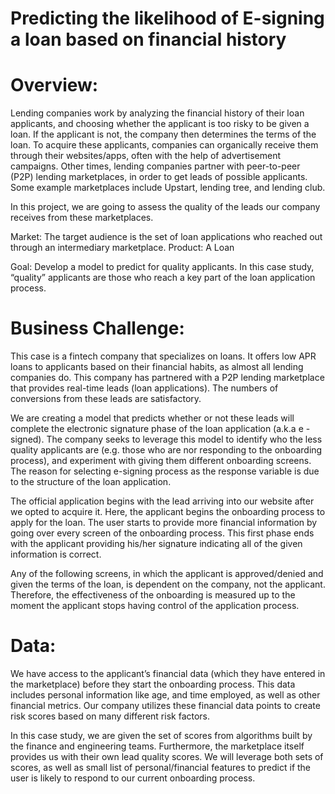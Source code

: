 # Predicting the likelihood of E-signing a loan based on financial history

# Overview:

Lending companies work by analyzing the financial history of their loan applicants, and choosing whether the applicant is too risky to be given a loan. If the applicant is not, the company then determines the terms of the loan. To acquire these applicants, companies can organically receive them through their websites/apps, often with the help of advertisement campaigns. Other times, lending companies partner with peer-to-peer (P2P) lending marketplaces, in order to get leads of possible applicants. Some example marketplaces include Upstart, lending tree, and lending club. 

In this project, we are going to assess the quality of the leads our company receives from these marketplaces. 

Market: The target audience is the set of loan applications who reached out through an intermediary marketplace.
Product: A Loan

Goal: Develop a model to predict for quality applicants. In this case study, “quality” applicants are those who reach a key part of the loan application process.

# Business Challenge:

This case is a fintech company that specializes on loans. It offers low APR loans to applicants based on their financial habits, as almost all lending companies do. This company has partnered with a P2P lending marketplace that provides real-time leads (loan applications). The numbers of conversions from these leads are satisfactory.

We are creating a model that predicts whether or not these leads will complete the electronic signature phase of the loan application (a.k.a e -signed). The company seeks to leverage this model to identify who the less quality applicants are (e.g. those who are nor responding to the onboarding process), and experiment with giving them different onboarding screens. The reason for selecting e-signing process as the response variable is due to the structure of the loan application.

The official application begins with the lead arriving into our website after we opted to acquire it. Here, the applicant begins the onboarding process to apply for the loan. The user starts to provide more financial information by going over every screen of the onboarding process. This first phase ends with the applicant providing his/her signature indicating all of the given information is correct.

Any of the following screens, in which the applicant is approved/denied and given the terms of the loan, is dependent on the company, not the applicant. Therefore, the effectiveness of the onboarding is measured up to the moment the applicant stops having control of the application process. 

# Data:

We have access to the applicant’s financial data (which they have entered in the marketplace) before they start the onboarding process. This data includes personal information like age, and time employed, as well as other financial metrics. Our company utilizes these financial data points to create risk scores based on many different risk factors.

In this case study, we are given the set of scores from algorithms built by the finance and engineering teams. Furthermore, the marketplace itself provides us with their own lead quality scores. We will leverage both sets of scores, as well as small list of personal/financial features to predict if the user is likely to respond to our current onboarding process.


